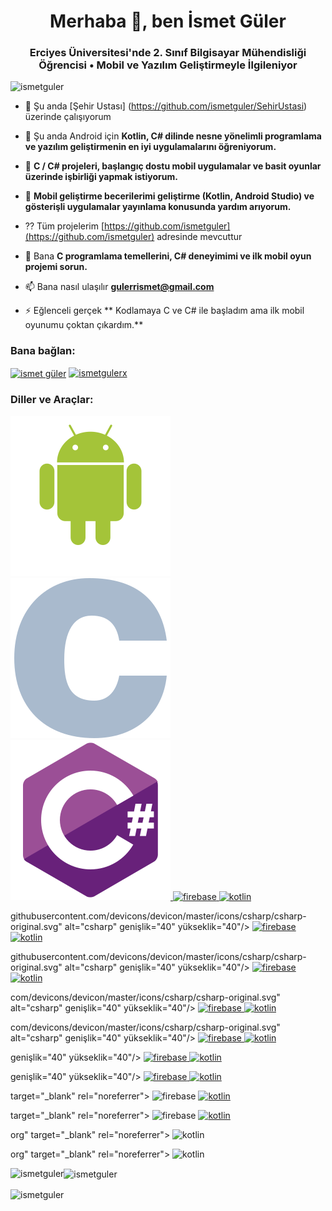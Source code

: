 <h1 align="center">Merhaba 👋, ben İsmet Güler</h1>
<h3 align="center">Erciyes Üniversitesi'nde 2. Sınıf Bilgisayar Mühendisliği Öğrencisi • Mobil ve Yazılım Geliştirmeyle İlgileniyor</h3>

<p hizalama="sol"> <img src="https://komarev.com/ghpvc/?username=ismetguler&label=Profile%20views&color=0e75b6&style=flat" alt="ismetguler" /> </p>

- 🔭 Şu anda [Şehir Ustası] (https://github.com/ismetguler/SehirUstasi) üzerinde çalışıyorum

- 🌱 Şu anda Android için **Kotlin, C# dilinde nesne yönelimli programlama ve yazılım geliştirmenin en iyi uygulamalarını öğreniyorum.**

- 👯 **C / C# projeleri, başlangıç dostu mobil uygulamalar ve basit oyunlar üzerinde işbirliği yapmak istiyorum.**

- 🤝 **Mobil geliştirme becerilerimi geliştirme (Kotlin, Android Studio) ve gösterişli uygulamalar yayınlama konusunda yardım arıyorum.**

- ⁇ Tüm projelerim [https://github.com/ismetguler](https://github.com/ismetguler) adresinde mevcuttur

- 💬 Bana **C programlama temellerini, C# deneyimimi ve ilk mobil oyun projemi sorun.**

- 📫 Bana nasıl ulaşılır **gulerrismet@gmail.com**

- ⚡ Eğlenceli gerçek ** Kodlamaya C ve C# ile başladım ama ilk mobil oyunumu çoktan çıkardım.**

<h3 hizala="sol">Bana bağlan:</h3>
<p hizala="sol">
<a href="https://linkedin.com/in/i̇smet güler" target="boş"><img align="center" src="https://raw.githubusercontent.com/rahuldkjain/github-profile-readme-generator/master/src/images/icons/Social/linked-in-alt.svg" alt="i̇smet güler" height="30" width="40" /></a>
<a href="https://instagram.com/ismetgulerx" hedef="boş"><img hizalama="merkez" src="https://raw.githubusercontent.com/rahuldkjain/github-profile-readme-generator/master/src/images/icons/Social/instagram.svg" alt="ismetgulerx" yükseklik="30" genişlik="40" /></a>
</p>

<h3 align="left">Diller ve Araçlar:</h3>
<p hizala="sol"> <a href="https://developer.android.com" target="_blank" rel="noreferrer"> <img src="https://raw.githubusercontent.com/devicons/devicon/master/icons/android/android-original-wordmark.svg" alt="android" genişlik="40" yükseklik="40"/> </a> <a href="https://www.cprogramming.com/" target="_blank" rel="noreferrer"> <img src="https://raw.githubusercontent.com/devicons/devicon/master/icons/c/c-original.svg" alt="c" genişlik="40" yükseklik="40"/> </a> <a href="https://www.w3schools.com/cs/" target="_blank" rel="noreferrer"> <img src="https://raw.githubusercontent.com/devicons/devicon/master/icons/csharp/csharp-original.svg" alt="csharp" genişlik="40" yükseklik="40"/> </a> <a href="https://firebase.google.com/" target="_blank" rel="noreferrer"> <img src="https://www.vectorlogo.zone/logos/firebase/firebase-icon.svg" alt="firebase" genişlik="40" yükseklik="40"/> </a> <a href="https://kotlinlang.org" target="_blank" rel="noreferrer"> <img src="https://www.vectorlogo.zone/logos/kotlinlang/kotlinlang-icon.svg" alt="kotlin" genişlik="40" yükseklik="40"/> </a> </p>githubusercontent.com/devicons/devicon/master/icons/csharp/csharp-original.svg" alt="csharp" genişlik="40" yükseklik="40"/> </a> <a href="https://firebase.google.com/" target="_blank" rel="noreferrer"> <img src="https://www.vectorlogo.zone/logos/firebase/firebase-icon.svg" alt="firebase" genişlik="40" yükseklik="40"/> </a> <a href="https://kotlinlang.org" target="_blank" rel="noreferrer"> <img src="https://www.vectorlogo.zone/logos/kotlinlang/kotlinlang-icon.svg" alt="kotlin" genişlik="40" yükseklik="40"/> </a> </p>githubusercontent.com/devicons/devicon/master/icons/csharp/csharp-original.svg" alt="csharp" genişlik="40" yükseklik="40"/> </a> <a href="https://firebase.google.com/" target="_blank" rel="noreferrer"> <img src="https://www.vectorlogo.zone/logos/firebase/firebase-icon.svg" alt="firebase" genişlik="40" yükseklik="40"/> </a> <a href="https://kotlinlang.org" target="_blank" rel="noreferrer"> <img src="https://www.vectorlogo.zone/logos/kotlinlang/kotlinlang-icon.svg" alt="kotlin" genişlik="40" yükseklik="40"/> </a> </p>com/devicons/devicon/master/icons/csharp/csharp-original.svg" alt="csharp" genişlik="40" yükseklik="40"/> </a> <a href="https://firebase.google.com/" target="_blank" rel="noreferrer"> <img src="https://www.vectorlogo.zone/logos/firebase/firebase-icon.svg" alt="firebase" genişlik="40" yükseklik="40"/> </a> <a href="https://kotlinlang.org" target="_blank" rel="noreferrer"> <img src="https://www.vectorlogo.zone/logos/kotlinlang/kotlinlang-icon.svg" alt="kotlin" genişlik="40" yükseklik="40"/> </a> </p>com/devicons/devicon/master/icons/csharp/csharp-original.svg" alt="csharp" genişlik="40" yükseklik="40"/> </a> <a href="https://firebase.google.com/" target="_blank" rel="noreferrer"> <img src="https://www.vectorlogo.zone/logos/firebase/firebase-icon.svg" alt="firebase" genişlik="40" yükseklik="40"/> </a> <a href="https://kotlinlang.org" target="_blank" rel="noreferrer"> <img src="https://www.vectorlogo.zone/logos/kotlinlang/kotlinlang-icon.svg" alt="kotlin" genişlik="40" yükseklik="40"/> </a> </p>genişlik="40" yükseklik="40"/> </a> <a href="https://firebase.google.com/" target="_blank" rel="noreferrer"> <img src="https://www.vectorlogo.zone/logos/firebase/firebase-icon.svg" alt="firebase" genişlik="40" yükseklik="40"/> </a> <a href="https://kotlinlang.org" target="_blank" rel="noreferrer"> <img src="https://www.vectorlogo.zone/logos/kotlinlang/kotlinlang-icon.svg" alt="kotlin" genişlik="40" yükseklik="40"/> </a> </p>genişlik="40" yükseklik="40"/> </a> <a href="https://firebase.google.com/" target="_blank" rel="noreferrer"> <img src="https://www.vectorlogo.zone/logos/firebase/firebase-icon.svg" alt="firebase" genişlik="40" yükseklik="40"/> </a> <a href="https://kotlinlang.org" target="_blank" rel="noreferrer"> <img src="https://www.vectorlogo.zone/logos/kotlinlang/kotlinlang-icon.svg" alt="kotlin" genişlik="40" yükseklik="40"/> </a> </p>target="_blank" rel="noreferrer"> <img src="https://www.vectorlogo.zone/logos/firebase/firebase-icon.svg" alt="firebase" genişlik="40" yükseklik="40"/> </a> <a href="https://kotlinlang.org" target="_blank" rel="noreferrer"> <img src="https://www.vectorlogo.zone/logos/kotlinlang/kotlinlang-icon.svg" alt="kotlin" genişlik="40" yükseklik="40"/> </a> </p>target="_blank" rel="noreferrer"> <img src="https://www.vectorlogo.zone/logos/firebase/firebase-icon.svg" alt="firebase" genişlik="40" yükseklik="40"/> </a> <a href="https://kotlinlang.org" target="_blank" rel="noreferrer"> <img src="https://www.vectorlogo.zone/logos/kotlinlang/kotlinlang-icon.svg" alt="kotlin" genişlik="40" yükseklik="40"/> </a> </p>org" target="_blank" rel="noreferrer"> <img src="https://www.vectorlogo.zone/logos/kotlinlang/kotlinlang-icon.svg" alt="kotlin" genişlik="40" yükseklik="40"/> </a> </p>org" target="_blank" rel="noreferrer"> <img src="https://www.vectorlogo.zone/logos/kotlinlang/kotlinlang-icon.svg" alt="kotlin" genişlik="40" yükseklik="40"/> </a> </p>

<p><img align="left" src="https://github-readme-stats.vercel.app/api/top-langs?username=ismetguler&show_icons=true&locale=en&layout=compact" alt="ismetguler" /></p>

<p> <img align="center" src="https://github-readme-stats.vercel.app/api?username=ismetguler&show_icons=true&locale=en" alt="ismetguler" /></p>

<p><img align="center" src="https://github-readme-streak-stats.herokuapp.com/?user=ismetguler&" alt="ismetguler" /></p>
